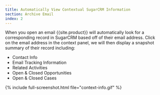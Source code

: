 ```yaml
---
title: Automatically View Contextual SugarCRM Information
section: Archive Email
index: 2
---
```


When you open an email {{site.product}} will automatically look for a corresponding record in SugarCRM based off of their email address. Click on the email address in the context panel, we will then display a snapshot summary of their record including:

* Contact Info
* Email Tracking Information
* Related Activities
* Open & Closed Opportunities
* Open & Closed Cases

{% include full-screenshot.html file="context-info.gif" %}
